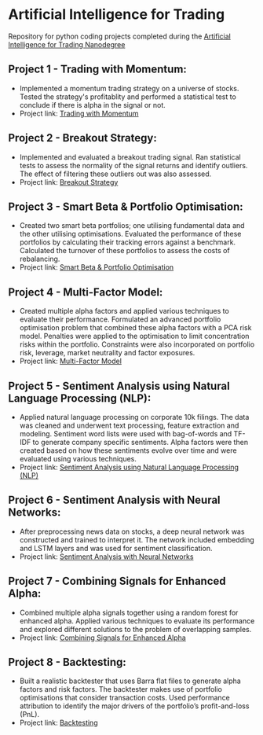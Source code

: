 # Artificial Intelligence for Trading
Repository for python coding projects completed during the [Artificial Intelligence for Trading Nanodegree](https://www.udacity.com/course/ai-for-trading--nd880)

## Project 1 - Trading with Momentum:
* Implemented a momentum trading strategy on a universe of stocks. Tested the strategy's profitablity and performed a statistical test to conclude if there is alpha in the signal or not.
* Project link: [Trading with Momentum](https://github.com/SDokmanovic/Artificial-Intelligence-for-Trading/blob/main/Project%201%20-%20Trading%20with%20momentum.ipynb)
## Project 2 - Breakout Strategy:
* Implemented and evaluated a breakout trading signal. Ran statistical tests to assess the normality of the signal returns and identify outliers. The effect of filtering these outliers out was also assessed.
* Project link: [Breakout Strategy](https://github.com/SDokmanovic/Artificial-Intelligence-for-Trading/blob/main/Project%202%20-%20Breakout%20strategy.ipynb)
## Project 3 - Smart Beta & Portfolio Optimisation:
* Created two smart beta portfolios; one utilising fundamental data and the other utilising optimisations. Evaluated the performance of these portfolios by calculating their tracking errors against a benchmark. Calculated the turnover of these portfolios to assess the costs of rebalancing.
* Project link: [Smart Beta & Portfolio Optimisation](https://github.com/SDokmanovic/Artificial-Intelligence-for-Trading/blob/main/Project%203%20-%20Smart%20beta%20and%20portfolio%20optimization.ipynb)
## Project 4 - Multi-Factor Model:
* Created multiple alpha factors and applied various techniques to evaluate their performance. Formulated an advanced portfolio optimisation problem that combined these alpha factors with a PCA risk model. Penalties were applied to the optimisation to limit concentration risks within the portfolio. Constraints were also incorporated on portfolio risk, leverage, market neutrality and factor exposures.
* Project link: [Multi-Factor Model](https://github.com/SDokmanovic/Artificial-Intelligence-for-Trading/blob/main/Project%204%20-%20Alpha%20research%20and%20factor%20modeling.ipynb)
## Project 5 - Sentiment Analysis using Natural Language Processing (NLP):
* Applied natural language processing on corporate 10k filings. The data was cleaned and underwent text processing, feature extraction and modeling. Sentiment word lists were used with bag-of-words and TF-IDF to generate company specific sentiments. Alpha factors were then created based on how these sentiments evolve over time and were evaluated using various techniques.
* Project link: [Sentiment Analysis using Natural Language Processing (NLP)](https://github.com/SDokmanovic/Artificial-Intelligence-for-Trading/blob/main/Project%205%20-%20NLP%20on%20financial%20statements.ipynb)
## Project 6 - Sentiment Analysis with Neural Networks:
* After preprocessing news data on stocks, a deep neural network was constructed and trained to interpret it. The network included embedding and LSTM layers and was used for sentiment classification.
* Project link: [Sentiment Analysis with Neural Networks](https://github.com/SDokmanovic/Artificial-Intelligence-for-Trading/blob/main/Project%206%20-%20Sentiment%20analysis%20with%20neural%20networks.ipynb)
## Project 7 - Combining Signals for Enhanced Alpha:
* Combined multiple alpha signals together using a random forest for enhanced alpha. Applied various techniques to evaluate its performance and explored different solutions to the problem of overlapping samples.
* Project link: [Combining Signals for Enhanced Alpha](https://github.com/SDokmanovic/Artificial-Intelligence-for-Trading/blob/main/Project%207%20-%20Combining%20signals%20for%20enhanced%20alpha.ipynb)
## Project 8 - Backtesting:
* Built a realistic backtester that uses Barra flat files to generate alpha factors and risk factors. The backtester makes use of portfolio optimisations that consider transaction costs. Used performance attribution to identify the major drivers of the portfolio’s profit-and-loss (PnL).
* Project link: [Backtesting](https://github.com/SDokmanovic/Artificial-Intelligence-for-Trading/blob/main/Project%208%20-%20Backtesting.ipynb)
